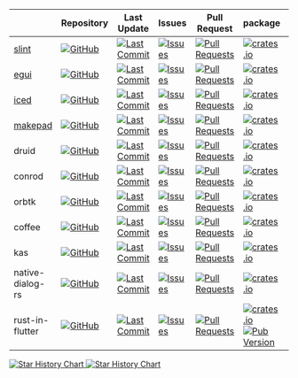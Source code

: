 |                                | Repository                                                                                                                               | Last Update                                                                                                                                                | Issues                                                                                                                                            | Pull Request                                                                                                                                               | package                                                                                                                                                                                            | docs.rs                                                                              | License                                                                                                                               |
| ------------------------------ | ---------------------------------------------------------------------------------------------------------------------------------------- | ---------------------------------------------------------------------------------------------------------------------------------------------------------- | ------------------------------------------------------------------------------------------------------------------------------------------------- | ---------------------------------------------------------------------------------------------------------------------------------------------------------- | -------------------------------------------------------------------------------------------------------------------------------------------------------------------------------------------------- | ------------------------------------------------------------------------------------ | ------------------------------------------------------------------------------------------------------------------------------------- |
| [slint](https://slint.dev)     | [![GitHub](https://img.shields.io/github/stars/slint-ui/slint)](https://github.com/slint-ui/slint)                                       | [![Last Commit](https://img.shields.io/github/last-commit/slint-ui/slint/master)](https://github.com/slint-ui/slint)                                       | [![Issues](https://img.shields.io/github/issues/slint-ui/slint)](https://github.com/slint-ui/slint/issues/)                                       | [![Pull Requests](https://img.shields.io/github/issues-pr/slint-ui/slint)](https://github.com/slint-ui/slint/pulls/)                                       | [![crates.io](https://img.shields.io/crates/v/slint)](https://crates.io/crates/slint)                                                                                                              | [![docs.rs](https://docs.rs/slint/badge.svg)](https://docs.rs/slint)                 | [![license](https://img.shields.io/crates/l/slint)](https://github.com/slint-ui/slint/blob/master/LICENSE.md)                         |
| [egui](http://egui.rs/)        | [![GitHub](https://img.shields.io/github/stars/emilk/egui)](https://github.com/emilk/egui)                                               | [![Last Commit](https://img.shields.io/github/last-commit/emilk/egui/master)](https://github.com/emilk/egui)                                               | [![Issues](https://img.shields.io/github/issues/emilk/egui)](https://github.com/emilk/egui/issues/)                                               | [![Pull Requests](https://img.shields.io/github/issues-pr/emilk/egui)](https://github.com/emilk/egui/pulls/)                                               | [![crates.io](https://img.shields.io/crates/v/egui)](https://crates.io/crates/egui)                                                                                                                | [![docs.rs](https://docs.rs/egui/badge.svg)](https://docs.rs/egui)                   | [![license](https://img.shields.io/crates/l/egui)](https://github.com/emilk/egui/blob/master/LICENSE-MIT)                             |
| [iced](https://iced.rs)        | [![GitHub](https://img.shields.io/github/stars/iced-rs/iced)](https://github.com/iced-rs/iced)                                           | [![Last Commit](https://img.shields.io/github/last-commit/iced-rs/iced/master)](https://github.com/iced-rs/iced)                                           | [![Issues](https://img.shields.io/github/issues/iced-rs/iced)](https://github.com/iced-rs/iced/issues/)                                           | [![Pull Requests](https://img.shields.io/github/issues-pr/iced-rs/iced)](https://github.com/iced-rs/iced/pulls/)                                           | [![crates.io](https://img.shields.io/crates/v/iced)](https://crates.io/crates/iced)                                                                                                                | [![docs.rs](https://docs.rs/iced/badge.svg)](https://docs.rs/iced)                   | [![license](https://img.shields.io/crates/l/iced)](https://github.com/iced-rs/iced/blob/master/LICENSE)                               |
| [makepad](https://makepad.dev) | [![GitHub](https://img.shields.io/github/stars/makepad/makepad)](https://github.com/makepad/makepad)                                     | [![Last Commit](https://img.shields.io/github/last-commit/makepad/makepad/master)](https://github.com/makepad/makepad)                                     | [![Issues](https://img.shields.io/github/issues/makepad/makepad)](https://github.com/makepad/makepad/issues/)                                     | [![Pull Requests](https://img.shields.io/github/issues-pr/makepad/makepad)](https://github.com/makepad/makepad/pulls/)                                     | [![crates.io](https://img.shields.io/crates/v/makepad)](https://crates.io/crates/makepad)                                                                                                          | [![docs.rs](https://docs.rs/makepad/badge.svg)](https://docs.rs/makepad)             | [![license](https://img.shields.io/crates/l/makepad)](https://github.com/makepad/makepad/blob/master/LICENSE)                         |
| druid                          | [![GitHub](https://img.shields.io/github/stars/linebender/druid)](https://github.com/linebender/druid)                                   | [![Last Commit](https://img.shields.io/github/last-commit/linebender/druid/master)](https://github.com/linebender/druid)                                   | [![Issues](https://img.shields.io/github/issues/linebender/druid)](https://github.com/linebender/druid/issues/)                                   | [![Pull Requests](https://img.shields.io/github/issues-pr/linebender/druid)](https://github.com/linebender/druid/pulls/)                                   | [![crates.io](https://img.shields.io/crates/v/druid)](https://crates.io/crates/druid)                                                                                                              | [![docs.rs](https://docs.rs/druid/badge.svg)](https://docs.rs/druid)                 | [![license](https://img.shields.io/crates/l/druid)](https://github.com/linebender/druid/blob/master/LICENSE)                          |
| conrod                         | [![GitHub](https://img.shields.io/github/stars/PistonDevelopers/conrod)](https://github.com/PistonDevelopers/conrod)                     | [![Last Commit](https://img.shields.io/github/last-commit/PistonDevelopers/conrod/master)](https://githu.comb/PistonDevelopers/conrod)                     | [![Issues](https://img.shields.io/github/issues/PistonDevelopers/conrod)](https://github.com/PistonDevelopers/conrod/issues/)                     | [![Pull Requests](https://img.shields.io/github/issues-pr/PistonDevelopers/conrod)](https://github.com/PistonDevelopers/conrod/pulls/)                     | [![crates.io](https://img.shields.io/crates/v/conrod)](https://crates.io/crates/conrod)                                                                                                            | [![docs.rs](https://docs.rs/conrod/badge.svg)](https://docs.rs/conrod)               | [![license](https://img.shields.io/crates/l/conrod)](https://github.com/PistonDevelopers/conrod/blob/master/LICENSE-MIT)              |
| orbtk                          | [![GitHub](https://img.shields.io/github/stars/redox-os/orbtk)](https://github.com/redox-os/orbtk)                                       | [![Last Commit](https://img.shields.io/github/last-commit/redox-os/orbtk/master)](https://github.com/redox-os/orbtk)                                       | [![Issues](https://img.shields.io/github/issues/redox-os/orbtk)](https://github.com/redox-os/orbtk/issues/)                                       | [![Pull Requests](https://img.shields.io/github/issues-pr/redox-os/orbtk)](https://github.com/redox-os/orbtk/pulls/)                                       | [![crates.io](https://img.shields.io/crates/v/orbtk)](https://crates.io/crates/orbtk)                                                                                                              | [![docs.rs](https://docs.rs/orbtk/badge.svg)](https://docs.rs/orbtk)                 | [![license](https://img.shields.io/crates/l/orbtk)](https://github.com/redox-os/orbtk/blob/master/LICENSE)                            |
| coffee                         | [![GitHub](https://img.shields.io/github/stars/hecrj/coffee)](https://github.com/hecrj/coffee)                                           | [![Last Commit](https://img.shields.io/github/last-commit/hecrj/coffee/master)](https://github.com/hecrj/coffee)                                           | [![Issues](https://img.shields.io/github/issues/hecrj/coffee)](https://github.com/hecrj/coffee/issues/)                                           | [![Pull Requests](https://img.shields.io/github/issues-pr/hecrj/coffee)](https://github.com/hecrj/coffee/pulls/)                                           | [![crates.io](https://img.shields.io/crates/v/coffee)](https://crates.io/crates/coffee)                                                                                                            | [![docs.rs](https://docs.rs/coffee/badge.svg)](https://docs.rs/coffee)               | [![license](https://img.shields.io/crates/l/coffee)](https://github.com/hecrj/coffee/blob/master/LICENSE)                             |
| kas                            | [![GitHub](https://img.shields.io/github/stars/kas-gui/kas)](https://github.com/kas-gui/kas)                                             | [![Last Commit](https://img.shields.io/github/last-commit/kas-gui/kas/master)](https://github.com/kas-gui/kas)                                             | [![Issues](https://img.shields.io/github/issues/kas-gui/kas)](https://github.com/kas-gui/kas/issues/)                                             | [![Pull Requests](https://img.shields.io/github/issues-pr/kas-gui/kas)](https://github.com/kas-gui/kas/pulls/)                                             | [![crates.io](https://img.shields.io/crates/v/kas)](https://crates.io/crates/kas)                                                                                                                  | [![docs.rs](https://docs.rs/kas/badge.svg)](https://docs.rs/kas)                     | [![license](https://img.shields.io/crates/l/kas)](https://github.com/kas-gui/kas/blob/master/LICENSE)                                 |
| native-dialog-rs               | [![GitHub](https://img.shields.io/github/stars/native-dialog-rs/native-dialog-rs)](https://github.com/native-dialog-rs/native-dialog-rs) | [![Last Commit](https://img.shields.io/github/last-commit/native-dialog-rs/native-dialog-rs/master)](https://github.com/native-dialog-rs/native-dialog-rs) | [![Issues](https://img.shields.io/github/issues/native-dialog-rs/native-dialog-rs)](https://github.com/native-dialog-rs/native-dialog-rs/issues/) | [![Pull Requests](https://img.shields.io/github/issues-pr/native-dialog-rs/native-dialog-rs)](https://github.com/native-dialog-rs/native-dialog-rs/pulls/) | [![crates.io](https://img.shields.io/crates/v/native-dialog)](https://crates.io/crates/native-dialog)                                                                                              | [![docs.rs](https://docs.rs/native-dialog/badge.svg)](https://docs.rs/native-dialog) | [![license](https://img.shields.io/crates/l/native-dialog)](https://github.com/native-dialog-rs/native-dialog-rs/blob/master/LICENSE) |
| rust-in-flutter                | [![GitHub](https://img.shields.io/github/stars/cunarist/rust-in-flutter)](https://github.com/cunarist/rust-in-flutter)                   | [![Last Commit](https://img.shields.io/github/last-commit/cunarist/rust-in-flutter/main)](https://github.com/cunarist/rust-in-flutter/)                    | [![Issues](https://img.shields.io/github/issues/cunarist/rust-in-flutter)](https://github.com/cunarist/rust-in-flutter/issues/)                   | [![Pull Requests](https://img.shields.io/github/issues-pr/cunarist/rust-in-flutter)](https://github.com/cunarist/rust-in-flutter/pulls/)                   | [![crates.io](https://img.shields.io/crates/v/rifs)](https://crates.io/crates/rifs) <BR/> [![Pub Version](https://img.shields.io/pub/v/rust_in_flutter)](https://pub.dev/packages/rust_in_flutter) | [![docs.rs](https://docs.rs/rifs/badge.svg)](https://docs.rs/rifs)                   | [![license](https://img.shields.io/crates/l/rifs)](https://github.com/cunarist/rust-in-flutter/blob/master/LICENSE)                   |

<a href="https://star-history.com/#slint-ui/slint&emilk/egui&iced-rs/iced&makepad/makepad&linebender/druid&PistonDevelopers/conrod&redox-os/orbtk&hecrj/coffee&kas-gui/kas&native-dialog-rs/native-dialog-rs&cunarist/rust-in-flutter&Date">
  <picture>
    <source media="(prefers-color-scheme: dark)" srcset="https://api.star-history.com/svg?repos=slint-ui/slint,emilk/egui,iced-rs/iced,makepad/makepad,linebender/druid,PistonDevelopers/conrod,redox-os/orbtk,hecrj/coffee,kas-gui/kas,native-dialog-rs/native-dialog-rs,cunarist/rust-in-flutter&type=Date&theme=dark" />
    <source media="(prefers-color-scheme: light)" srcset="https://api.star-history.com/svg?repos=slint-ui/slint,emilk/egui,iced-rs/iced,makepad/makepad,linebender/druid,PistonDevelopers/conrod,redox-os/orbtk,hecrj/coffee,kas-gui/kas,native-dialog-rs/native-dialog-rs,cunarist/rust-in-flutter&type=Date" />
    <img alt="Star History Chart" src="https://api.star-history.com/svg?repos=slint-ui/slint,emilk/egui,iced-rs/iced,makepad/makepad,linebender/druid,PistonDevelopers/conrod,redox-os/orbtk,hecrj/coffee,kas-gui/kas,native-dialog-rs/native-dialog-rs,cunarist/rust-in-flutter&type=Date" />
  </picture>
</a>

<a href="https://star-history.com/#slint-ui/slint&emilk/egui&iced-rs/iced&makepad/makepad&linebender/druid&PistonDevelopers/conrod&redox-os/orbtk&hecrj/coffee&kas-gui/kas&native-dialog-rs/native-dialog-rs&cunarist/rust-in-flutter&Timeline">
  <picture>
    <source media="(prefers-color-scheme: dark)" srcset="https://api.star-history.com/svg?repos=slint-ui/slint,emilk/egui,iced-rs/iced,makepad/makepad,linebender/druid,PistonDevelopers/conrod,redox-os/orbtk,hecrj/coffee,kas-gui/kas,native-dialog-rs/native-dialog-rs,cunarist/rust-in-flutter&type=Timeline&theme=dark" />
    <source media="(prefers-color-scheme: light)" srcset="https://api.star-history.com/svg?repos=slint-ui/slint,emilk/egui,iced-rs/iced,makepad/makepad,linebender/druid,PistonDevelopers/conrod,redox-os/orbtk,hecrj/coffee,kas-gui/kas,native-dialog-rs/native-dialog-rs,cunarist/rust-in-flutter&type=Timeline" />
    <img alt="Star History Chart" src="https://api.star-history.com/svg?repos=slint-ui/slint,emilk/egui,iced-rs/iced,makepad/makepad,linebender/druid,PistonDevelopers/conrod,redox-os/orbtk,hecrj/coffee,kas-gui/kas,native-dialog-rs/native-dialog-rs,cunarist/rust-in-flutter&type=Timeline" />
  </picture>
</a>
